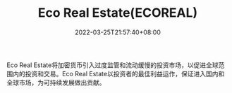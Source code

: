 ﻿---
weight: 
title: "Eco Real Estate(ECOREAL)"
description: "Eco Real Estate将加密货币引入过度监管和流动缓慢的投资市场，以促进全球范围内的投资和交易"
date: 2022-03-25T21:57:40+08:00
lastmod: 2022-03-25T16:45:40+08:00
draft: false
authors: ["Metabd"]
featuredImage: "eco-real-estateecoreal.webp"
link: ""
tags: ["数字代币","Eco Real Estate(ECOREAL)"]
categories: ["navigation"]
navigation: ["数字代币"]
lightgallery: true
toc: true
pinned: false
recommend: false
recommend1: false
---
Eco Real Estate将加密货币引入过度监管和流动缓慢的投资市场，以促进全球范围内的投资和交易。Eco Real Estate以投资者的最佳利益运作，保证进入国内和全球市场，为可持续发展做出贡献。
